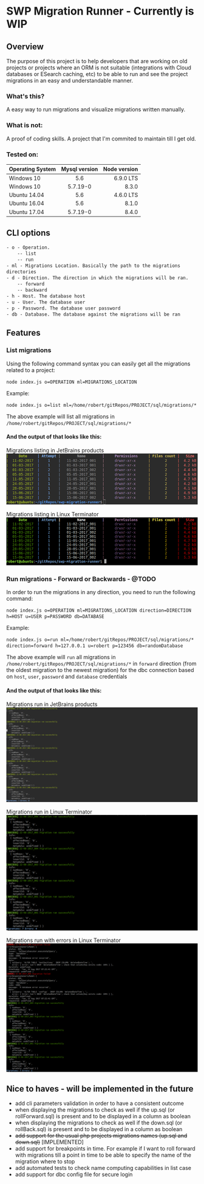 # SWP Migration Runner - Currently is WIP
## Overview
The purpose of this project is to help developers that are working on old projects or projects where an ORM is not suitable (integrations with Cloud databases or ESearch caching, etc) to be able to run and see the project migrations in an easy and understandable manner.

### What's this?
A easy way to run migrations and visualize migrations written manually.

### What is not:
A proof of coding skills. A project that I'm commited to maintain till I get old.

### Tested on:

| Operating System | Mysql version | Node version  |
| ---------------- |:-------------:| -------------:|
| Windows 10       | 5.6           | 6.9.0 LTS     |
| Windows 10       | 5.7.19-0      | 8.3.0         |
| Ubuntu 14.04     | 5.6           | 4.6.0 LTS     |
| Ubuntu 16.04     | 5.6           | 8.1.0         |
| Ubuntu 17.04     | 5.7.19-0      | 8.4.0         |

## CLI options
```
- o - Operation.
    -- list
    -- run
- ml - Migrations Location. Basically the path to the migrations directories
- d - Direction. The direction in which the migrations will be ran.
    -- forward
    -- backward
- h - Host. The database host
- u - User. The database user
- p - Password. The database user password
- db - Database. The database against the migrations will be ran
```
## Features

### List migrations

Using the following command syntax you can easily get all the migrations related to a project:

```
node index.js o=OPERATION ml=MIGRATIONS_LOCATION
```

Example: 

```
node index.js o=list ml=/home/robert/gitRepos/PROJECT/sql/migrations/*
```

The above example will list all migrations in `/home/robert/gitRepos/PROJECT/sql/migrations/*`

#### And the output of that looks like this:

Migrations listing in JetBrains products
![migrations-listing-jetbrains](/statics/images/migrations-listing-jetbrains.png)

Migrations listing in Linux Terminator
![migrations-listing-terminator](/statics/images/migrations-listing-terminator.png)


### Run migrations - Forward or Backwards - @TODO

In order to run the migrations in any direction, you need to run the following command: 
```
node index.js o=OPERATION ml=MIGRATIONS_LOCATION direction=DIRECTION h=HOST u=USER p=PASSWORD db=DATABASE
```

Example:

```
node index.js o=run ml=/home/robert/gitRepos/PROJECT/sql/migrations/* direction=forward h=127.0.0.1 u=robert p=123456 db=randomDatabase
```

The above example will `run` all migrations in `/home/robert/gitRepos/PROJECT/sql/migrations/*` in `forward` direction (from the oldest migration to the newest migration) for the dbc connection based on `host`, `user`, `password` and `database` credentials

#### And the output of that looks like this:

Migrations run in JetBrains products
![migrations-listing-jetbrains](/statics/images/migrations-run-jetbrains.png)

Migrations run in Linux Terminator
![migrations-listing-terminator](/statics/images/migrations-run-terminator.png)

Migrations run with errors in Linux Terminator
![migrations-listing-terminator](/statics/images/migrations-run-with-errors-terminator.png)


## Nice to haves - will be implemented in the future
- add cli parameters validation in order to have a consistent outcome
- when displaying the migrations to check as well if the up.sql (or rollForward.sql) is present and to be displayed in a column as boolean
- when displaying the migrations to check as well if the down.sql (or rollBack.sql) is present and to be displayed in a column as boolean
- ~~add support for the usual php projects migrations names (up.sql and down.sql)~~  [IMPLEMENTED]
- add support for breakpoints in time. For example if I want to roll forward with migrations till a point in time to be able to specify the name of the migration where to stop
- add automated tests to check name computing capabilities in list case
- add support for dbc config file for secure login